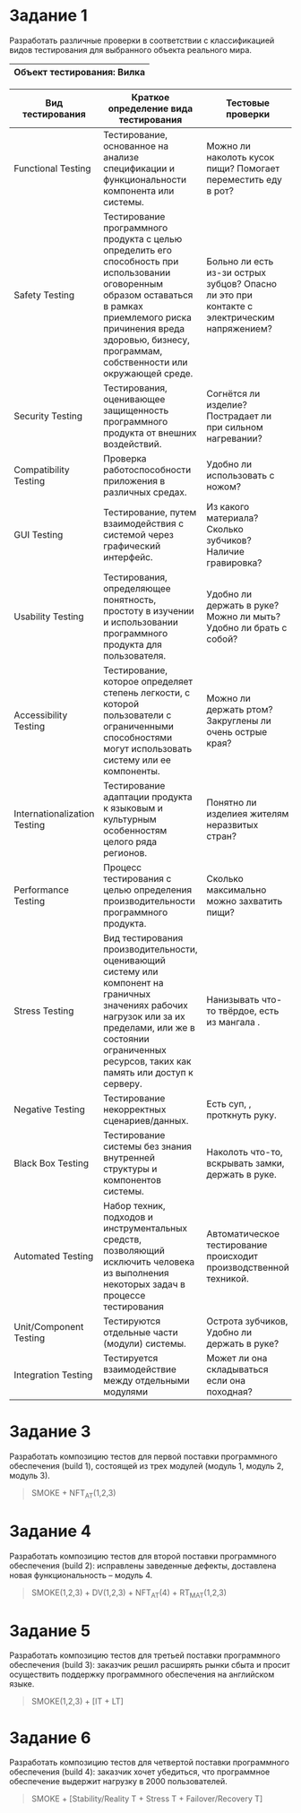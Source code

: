 # Задание 1
Разработать различные проверки в соответствии с классификацией видов тестирования для выбранного объекта реального мира. 

|Объект тестирования: Вилка                                              |
|------------------------------------------------------------------------------|

| Вид тестирования | Краткое определение вида тестирования | Тестовые проверки |
|------------------|---------------------------------------|-------------------|
|Functional Testing|   Тестирование, основанное на анализе спецификации и функциональности компонента или системы.|Можно ли наколоть кусок пищи? Помогает переместить еду в рот?|
|Safety Testing|Тестирование программного продукта с целью определить его способность при использовании оговоренным образом оставаться в рамках приемлемого риска причинения вреда здоровью, бизнесу, программам, собственности или окружающей среде.|Больно ли есть из-зи острых зубцов? Опасно ли это при контакте с электрическим напряжением?|
|Security Testing|Тестирования, оценивающее защищенность программного продукта от внешних воздействий.|Согнётся ли изделие? Пострадает ли при сильном нагревании?|
|Compatibility Testing|Проверка работоспособности приложения в различных средах.|Удобно ли использовать с ножом?|
|GUI Testing|Тестирование, путем взаимодействия с системой через графический интерфейс.|Из какого материала? Сколько зубчиков? Наличие гравировка?|
|Usability Testing|Тестирования, определяющее понятность, простоту в изучении и использовании программного продукта для пользователя.|Удобно ли держать в руке? Можно ли мыть? Удобно ли брать с собой?|
|Accessibility Testing|Тестирование, которое определяет степень легкости, с которой пользователи с ограниченными способностями могут использовать систему или ее компоненты.|Можно ли держать ртом? Закруглены ли очень острые края?|
|Internationalization Testing|Тестирование адаптации продукта к языковым и культурным особенностям целого ряда регионов.|Понятно ли изделиея жителям неразвитых стран?|
|Performance Testing|Процесс тестирования с целью определения производительности программного продукта.|Сколько максимально можно захватить пищи? |
|Stress Testing |Вид тестирования производительности, оценивающий систему или компонент на граничных значениях рабочих нагрузок или за их пределами, или же в состоянии ограниченных ресурсов, таких как память или доступ к серверу.|Нанизывать что-то твёрдое, есть из мангала .|
|Negative Testing|Тестирование некорректных сценариев/данных.|Есть суп, , проткнуть руку.|
|Black Box Testing|Тестирование системы без знания внутренней структуры и компонентов системы.|Наколоть что-то, вскрывать замки, держать в руке.|
|Automated Testing|Набор техник, подходов и инструментальных средств, позволяющий исключить человека из выполнения некоторых задач в процессе тестирования|Автоматическое тестирование происходит производственной техникой.|
|Unit/Component Testing|Тестируются отдельные части (модули) системы.|Острота зубчиков, Удобно ли держать в руке?|
|Integration Testing|Тестируется взаимодействие между отдельными модулями|Может ли она складываться если она походная?|

# Задание 3
Разработать композицию тестов для первой поставки программного обеспечения (build 1), состоящей из трех модулей (модуль 1, модуль 2, модуль 3).
> SMOKE + NFT<sub>AT</sub>(1,2,3)
# Задание 4
Разработать композицию тестов для второй поставки программного обеспечения (build 2): исправлены заведенные дефекты, доставлена новая функциональность – модуль 4.
> SMOKE(1,2,3) + DV(1,2,3) + NFT<sub>AT</sub>(4) + RT<sub>MAT</sub>(1,2,3)
# Задание 5
Разработать композицию тестов для третьей поставки программного обеспечения (build 3): заказчик решил расширять рынки сбыта и просит осуществить поддержку программного обеспечения на английском языке.
> SMOKE(1,2,3) + [IT + LT]
# Задание 6
Разработать композицию тестов для четвертой поставки программного обеспечения (build 4): заказчик хочет убедиться, что программное обеспечение выдержит нагрузку в 2000 пользователей.
> SMOKE + [Stability/Reality T + Stress T + Failover/Recovery T]
